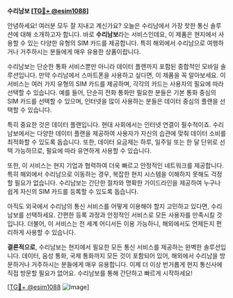**수리남보 [[TG💪+ @esim1088](https://t.me/s/esim1088)]**

안녕하세요! 여러분 모두 잘 지내고 계신가요? 오늘은 수리남에서 가장 핫한 통신 솔루션에 대해 소개하고자 합니다. 바로 **수리남보**라는 서비스인데요, 이 제품은 현지에서 사용할 수 있는 다양한 유형의 SIM 카드를 제공합니다. 특히 해외에서 수리남으로 여행하거나 거주하시는 분들에게 매우 유용한 상품이랍니다.

수리남보는 단순한 통화 서비스뿐만 아니라 데이터 플랜까지 포함된 종합적인 모바일 솔루션입니다. 만약 수리남에서 스마트폰을 사용하고 싶다면, 이 제품을 꼭 알아보세요. 이 서비스는 여러 가지 유형의 SIM 카드를 제공하며, 각각의 카드는 사용자의 필요에 따라 선택할 수 있습니다. 예를 들어, 단순히 전화 통화만 필요한 분들은 기본 통화 중심의 SIM 카드를 선택할 수 있으며, 인터넷을 많이 사용하는 분들은 데이터 중심의 플랜을 선택할 수 있습니다.

특히 중요한 것은 데이터 플랜입니다. 현대 사회에서는 인터넷 연결이 필수적이죠. 수리남보에서는 다양한 데이터 플랜을 제공하여 사용자가 자신의 습관에 맞춰 데이터 소비를 최적화할 수 있도록 돕습니다. 또한, 데이터 요금제는 하루, 일주일 또는 한 달 단위로 선택 가능하므로, 필요에 따라 유연하게 사용할 수 있습니다.

또한, 이 서비스는 현지 기업과 협력하여 더욱 빠르고 안정적인 네트워크를 제공합니다. 특히 해외에서 수리남으로 이동하는 경우, 복잡한 현지 시스템을 이해하지 못해도 걱정할 필요가 없습니다. 수리남보는 간단한 절차와 명확한 가이드라인을 제공하여 누구나 쉽게 자신의 SIM 카드를 등록할 수 있도록 돕습니다.

아직도 외국에서 수리남의 통신 서비스를 어떻게 이용해야 할지 고민하고 있다면, 수리남보를 선택하세요. 간편한 등록 과정과 안정적인 서비스로 모든 사용자를 만족시킬 것입니다. 더불어, 이 서비스는 전 세계 어디서든 이용 가능하니, 해외에서도 언제든지 편리하게 사용할 수 있습니다.

**결론적으로**, 수리남보는 현지에서 필요한 모든 통신 서비스를 제공하는 완벽한 솔루션입니다. 데이터, 음성 통화, 국제 통화까지 모든 것이 포함되어 있어, 해외에서 수리남을 방문하거나 거주하시는 분들에게 매우 유용합니다. 이제 더 이상 번거롭게 현지 통신사에 직접 방문할 필요가 없어요. 수리남보를 통해 간단하고 빠르게 시작하세요!

[[TG💪+ @esim1088](https://t.me/s/esim1088) ![Image](https://i.postimg.cc/Y0z9fWf4/image.png)]